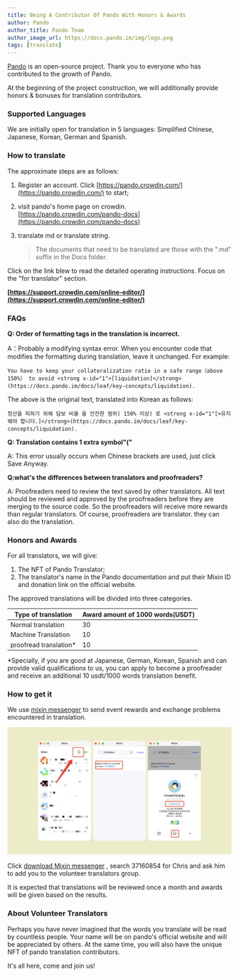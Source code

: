 ```yaml
---
title: Being A Contributor Of Pando With Honors & Awards
author: Pando
author_title: Pando Team
author_image_url: https://docs.pando.im/img/logo.png
tags: [translate]
---
```



[Pando](https://pando.im/) is an open-source project. Thank you to everyone who has contributed to the growth of Pando.

At the beginning of the project construction, we will additionally provide honors & bonuses for translation contributors.

### Supported Languages

We are initially open for translation in 5 languages: Simplified Chinese, Japanese, Korean, German and Spanish.

### How to translate

The approximate steps are as follows:

1. Register an account. Click [https://pando.crowdin.com/](https://pando.crowdin.com/) to start;

2. visit pando's home page on crowdin. [https://pando.crowdin.com/pando-docs](https://pando.crowdin.com/pando-docs) 

3. translate md or translate string.

   > The documents that need to be translated are those with the ".md" suffix in the Docs folder.



Click on the link blew to read the detailed operating instructions. Focus on the "for translator" section. 

**[https://support.crowdin.com/online-editor/](https://support.crowdin.com/online-editor/)**



### FAQs

**Q: Order of formatting tags in the translation is incorrect.** 

A：Probably a modifying syntax error. When you encounter code that modifies the formatting during translation, leave it unchanged. For example: 

`You have to keep your collateralization ratio in a safe range（above 150%） to avoid <strong x-id="1">[liquidation]</strong> (https://docs.pando.im/docs/leaf/key-concepts/liquidation).`

The above is the original text, translated into Korean as follows:

`청산을 피하기 위해 담보 비율 을 안전한 범위( 150% 이상) 로 <strong x-id="1"[>유지해야 합니다.]</strong>(https://docs.pando.im/docs/leaf/key-concepts/liquidation).`

**Q: Translation contains 1 extra symbol"("**

A: This error usually occurs when Chinese brackets are used, just click Save Anyway.

**Q:what's the differences between translators and proofreaders?**

A: Proofreaders need to review the text saved by other translators. All text should be reviewed and approved by the proofreaders before they are merging to the source code. So the proofreaders will receive more rewards than regular translators. Of course, proofreaders are translator. they can also do the translation.

### Honors and Awards

For all translators, we will give:
1. The NFT of Pando Translator;
2. The translator's name in the Pando documentation and put their Mixin ID and donation link on the official website.

The approved translations will be divided into three categories.

| Type of translation    | Award amount of 1000 words(USDT) |
| ---------------------- | -------------------------------- |
| Normal translation     | 30                               |
| Machine Translation    | 10                               |
| proofread translation* | 10                               |

*Specially, if you are good at Japanese, German, Korean, Spanish and can provide valid qualifications to us, you can apply to become a proofreader and receive an additional 10 usdt/1000 words translation benefit.

### How to get it

We use [mixin messenger](https://docs.pando.im/docs/wallets/mixin-messenger) to send event rewards and exchange problems encountered in translation.

![](./assets/how-to-get-reward.png)

Click [download Mixin messenger](https://mixin.one/messenger) , search 37160854 for Chris and ask him to add you to the volunteer translators group.

It is expected that translations will be reviewed once a month and awards will be given based on the results.

### About Volunteer Translators

Perhaps you have never imagined that the words you translate will be read by countless people. Your name will be on pando's official website and will be appreciated by others. At the same time, you will also have the unique NFT of pando translation contributors.

It's all here, come and join us!
